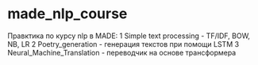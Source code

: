# made_nlp_course

Правктика по курсу nlp в MADE:
1 Simple text processing - TF/IDF, BOW, NB, LR
2 Poetry_generation - генерация текстов при помощи LSTM
3 Neural_Machine_Translation - переводчик на основе трансформера

